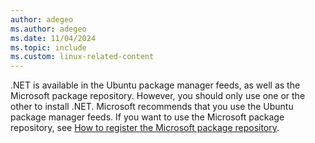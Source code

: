 ```yaml
---
author: adegeo
ms.author: adegeo
ms.date: 11/04/2024
ms.topic: include
ms.custom: linux-related-content
---
```


.NET is available in the Ubuntu package manager feeds, as well as the Microsoft package repository. However, you should only use one or the other to install .NET. Microsoft recommends that you use the Ubuntu package manager feeds. If you want to use the Microsoft package repository, see [How to register the Microsoft package repository](../linux-ubuntu-decision.md#register-the-microsoft-package-repository).

